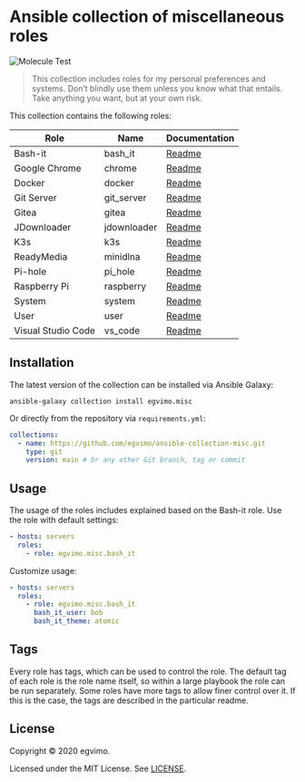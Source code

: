 # Ansible collection of miscellaneous roles

![Molecule Test](https://github.com/egvimo/ansible-collection-misc/workflows/Molecule%20Test/badge.svg)

> This collection includes roles for my personal preferences and systems. Don’t blindly use them unless you know what that entails. Take anything you want, but at your own risk.

This collection contains the following roles:

| Role               | Name        | Documentation                         |
| ------------------ | ----------- | ------------------------------------- |
| Bash-it            | bash_it     | [Readme](roles/bash_it/README.md)     |
| Google Chrome      | chrome      | [Readme](roles/chrome/README.md)      |
| Docker             | docker      | [Readme](roles/docker/README.md)      |
| Git Server         | git_server  | [Readme](roles/git_server/README.md)  |
| Gitea              | gitea       | [Readme](roles/gitea/README.md)       |
| JDownloader        | jdownloader | [Readme](roles/jdownloader/README.md) |
| K3s                | k3s         | [Readme](roles/k3s/README.md)         |
| ReadyMedia         | minidlna    | [Readme](roles/minidlna/README.md)    |
| Pi-hole            | pi_hole     | [Readme](roles/pi_hole/README.md)     |
| Raspberry Pi       | raspberry   | [Readme](roles/raspberry/README.md)   |
| System             | system      | [Readme](roles/system/README.md)      |
| User               | user        | [Readme](roles/user/README.md)        |
| Visual Studio Code | vs_code     | [Readme](roles/vs_code/README.md)     |

## Installation

The latest version of the collection can be installed via Ansible Galaxy:

```shell
ansible-galaxy collection install egvimo.misc
```

Or directly from the repository via `requirements.yml`:

```yml
collections:
  - name: https://github.com/egvimo/ansible-collection-misc.git
    type: git
    version: main # Or any other Git branch, tag or commit
```

## Usage

The usage of the roles includes explained based on the Bash-it role. Use the role with default settings:

```yml
- hosts: servers
  roles:
    - role: egvimo.misc.bash_it
```

Customize usage:

```yml
- hosts: servers
  roles:
    - role: egvimo.misc.bash_it
      bash_it_user: bob
      bash_it_theme: atomic
```

## Tags

Every role has tags, which can be used to control the role. The default tag of each role is the role name itself, so within a large playbook the role can be run separately. Some roles have more tags to allow finer control over it. If this is the case, the tags are described in the particular readme.

## License

Copyright © 2020 egvimo.

Licensed under the MIT License. See [LICENSE](LICENSE).
